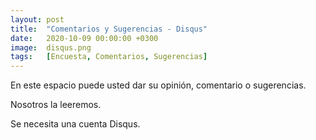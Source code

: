 ```yaml
---
layout: post
title:  "Comentarios y Sugerencias - Disqus"
date:   2020-10-09 00:00:00 +0300
image:  disqus.png
tags:   [Encuesta, Comentarios, Sugerencias]
---
```

En este espacio puede usted dar su opinión, comentario o sugerencias.

Nosotros la leeremos.

Se necesita una cuenta Disqus.

